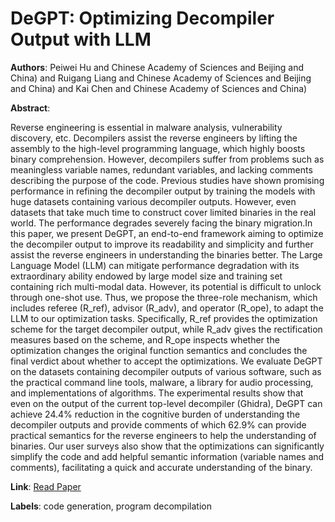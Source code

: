 # DeGPT: Optimizing Decompiler Output with LLM

**Authors**: Peiwei Hu and Chinese Academy of Sciences and Beijing and China) and Ruigang Liang and Chinese Academy of Sciences and Beijing and China) and Kai Chen and Chinese Academy of Sciences and China)

**Abstract**:

Reverse engineering is essential in malware analysis, vulnerability discovery, etc. Decompilers assist the reverse engineers by lifting the assembly to the high-level programming language, which highly boosts binary comprehension. However, decompilers suffer from problems such as meaningless variable names, redundant variables, and lacking comments describing the purpose of the code. Previous studies have shown promising performance in refining the decompiler output by training the models with huge datasets containing various decompiler outputs. However, even datasets that take much time to construct cover limited binaries in the real world. The performance degrades severely facing the binary migration.In this paper, we present DeGPT, an end-to-end framework aiming to optimize the decompiler output to improve its readability and simplicity and further assist the reverse engineers in understanding the binaries better. The Large Language Model (LLM) can mitigate performance degradation with its extraordinary ability endowed by large model size and training set containing rich multi-modal data. However, its potential is difficult to unlock through one-shot use. Thus, we propose the three-role mechanism, which includes referee (R_ref), advisor (R_adv), and operator (R_ope), to adapt the LLM to our optimization tasks. Specifically, R_ref provides the optimization scheme for the target decompiler output, while R_adv gives the rectification measures based on the scheme, and R_ope inspects whether the optimization changes the original function semantics and concludes the final verdict about whether to accept the optimizations. We evaluate DeGPT on the datasets containing decompiler outputs of various software, such as the practical command line tools, malware, a library for audio processing, and implementations of algorithms. The experimental results show that even on the output of the current top-level decompiler (Ghidra), DeGPT can achieve 24.4% reduction in the cognitive burden of understanding the decompiler outputs and provide comments of which 62.9% can provide practical semantics for the reverse engineers to help the understanding of binaries. Our user surveys also show that the optimizations can significantly simplify the code and add helpful semantic information (variable names and comments), facilitating a quick and accurate understanding of the binary.

**Link**: [Read Paper](https://www.ndss-symposium.org/ndss-paper/degpt-optimizing-decompiler-output-with-llm)

**Labels**: code generation, program decompilation
